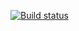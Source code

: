 [![Build status](https://ci.appveyor.com/api/projects/status/mo8whhvcxy2fsv0a?svg=true)](https://ci.appveyor.com/project/Che-Julia/card-delivery)
